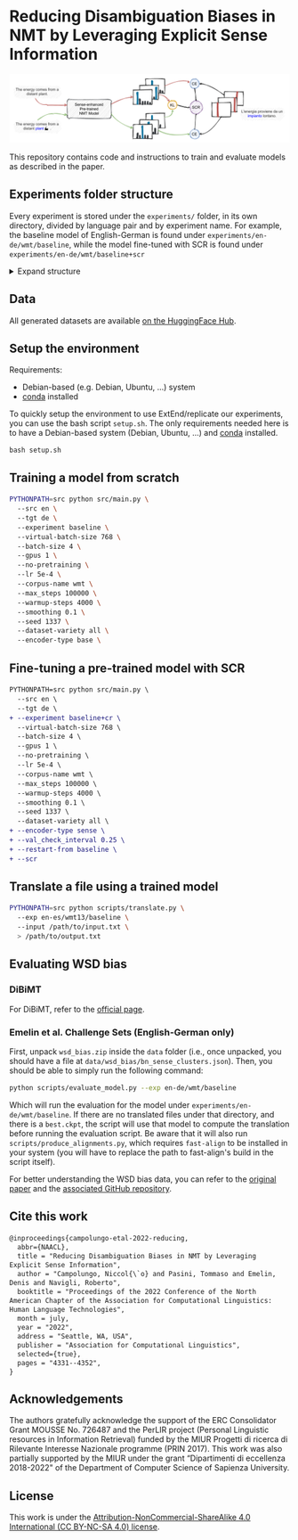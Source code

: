# Reducing Disambiguation Biases in NMT by Leveraging Explicit Sense Information

![Paper Image](images/reducing-wsd-bias-in-nmt.png)

This repository contains code and instructions to train and evaluate models as described in the paper.

## Experiments folder structure
Every experiment is stored under the `experiments/` folder, in its own directory, divided by language pair and by experiment name. For example, the baseline model of English-German is found under `experiments/en-de/wmt/baseline`, while the model fine-tuned with SCR is found under `experiments/en-de/wmt/baseline+scr`
<details>
<summary>Expand structure</summary>

```
experiments
├── en-de
│   └── wmt
│       ├── baseline
│       │   └── translations
│       │       │   ├── logs
│       │       │   ├── output
│       │       │   ├── en
│       │       │   ├── adv.en
│       │       │   ├── de
│       │       │   ├── pred.de
│       │       │   ├── pred.adv.de
│       │       │   └── pred.de.align
│       │       │   ├── pred.adv.de.align
│       │       ├── test_2014
│       │       │   ├── hyp
│       │       │   ├── ref
│       │       │   └── src
│       │       ├── test_2019
│       │       │   ├── hyp
│       │       │   ├── ref
│       │       │   └── src
│       │       └── wsd_bias
│       │           ├── logs
│       │           ├── output
│       │           ├── en
│       │           ├── de
│       │           ├── pred.de
│       │           └── pred.de.align
│       ├── baseline+scr
│       │   └── ...
│       ├── baseline+scr-noar
│       │   └── ...
│       ├── baseline+scr-noares
│       │   └── ...
│       └── baseline+scr-nokl
│           └── ...
├── en-es
│   └── wmt13
│       ├── baseline
│       │   └── translations
│       │       └── test
│       │           ├── hyp
│       │           ├── ref
│       │           └── src
│       └── ...
└── en-fr
    └── wmt14
        └── ...
```
</details>

## Data
All generated datasets are available [on the HuggingFace Hub](https://huggingface.co/datasets/Valahaar/wsdmt).

## Setup the environment

Requirements:
* Debian-based (e.g. Debian, Ubuntu, ...) system 
* [conda](https://docs.conda.io/en/latest/) installed

To quickly setup the environment to use ExtEnd/replicate our experiments, you can use the bash script `setup.sh`. The only requirements needed here is to have a Debian-based system (Debian, Ubuntu, ...) and [conda](https://docs.conda.io/en/latest/) installed.

```
bash setup.sh
```

## Training a model from scratch
```bash
PYTHONPATH=src python src/main.py \ 
  --src en \ 
  --tgt de \ 
  --experiment baseline \ 
  --virtual-batch-size 768 \ 
  --batch-size 4 \ 
  --gpus 1 \ 
  --no-pretraining \ 
  --lr 5e-4 \ 
  --corpus-name wmt \ 
  --max_steps 100000 \ 
  --warmup-steps 4000 \ 
  --smoothing 0.1 \ 
  --seed 1337 \ 
  --dataset-variety all \ 
  --encoder-type base \ 
```

## Fine-tuning a pre-trained model with SCR
```diff
PYTHONPATH=src python src/main.py \ 
  --src en \ 
  --tgt de \ 
+ --experiment baseline+cr \ 
  --virtual-batch-size 768 \ 
  --batch-size 4 \ 
  --gpus 1 \ 
  --no-pretraining \ 
  --lr 5e-4 \ 
  --corpus-name wmt \ 
  --max_steps 100000 \ 
  --warmup-steps 4000 \ 
  --smoothing 0.1 \ 
  --seed 1337 \ 
  --dataset-variety all \ 
+ --encoder-type sense \ 
+ --val_check_interval 0.25 \ 
+ --restart-from baseline \ 
+ --scr
```

## Translate a file using a trained model
```bash
PYTHONPATH=src python scripts/translate.py \ 
  --exp en-es/wmt13/baseline \ 
  --input /path/to/input.txt \ 
  > /path/to/output.txt
```

## Evaluating WSD bias

### DiBiMT
For DiBiMT, refer to the [official page](https://nlp.uniroma1.it/dibimt/).

### Emelin et al. Challenge Sets (English-German only)
First, unpack `wsd_bias.zip` inside the `data` folder (i.e., once unpacked, you should have a file at `data/wsd_bias/bn_sense_clusters.json`). Then, you should be able to simply run the following command:
```bash
python scripts/evaluate_model.py --exp en-de/wmt/baseline
```

Which will run the evaluation for the model under `experiments/en-de/wmt/baseline`. If there are no translated files under that directory, and there is a `best.ckpt`, the script will use that model to compute the translation before running the evaluation script. Be aware that it will also run `scripts/produce_alignments.py`, which requires `fast-align` to be installed in your system (you will have to replace the path to fast-align's build in the script itself).

For better understanding the WSD bias data, you can refer to the [original paper](https://aclanthology.org/2020.emnlp-main.616/) and the [associated GitHub repository](https://github.com/demelin/detecting_wsd_biases_for_nmt).

## Cite this work
```
@inproceedings{campolungo-etal-2022-reducing,
  abbr={NAACL},
  title = "Reducing Disambiguation Biases in NMT by Leveraging Explicit Sense Information",
  author = "Campolungo, Niccol{\`o} and Pasini, Tommaso and Emelin, Denis and Navigli, Roberto",
  booktitle = "Proceedings of the 2022 Conference of the North American Chapter of the Association for Computational Linguistics: Human Language Technologies",
  month = july,
  year = "2022",
  address = "Seattle, WA, USA",
  publisher = "Association for Computational Linguistics",
  selected={true},
  pages = "4331--4352",
}
```

## Acknowledgements
The authors gratefully acknowledge the support of the ERC Consolidator Grant MOUSSE No. 726487 and the PerLIR project (Personal Linguistic resources in Information Retrieval) funded by the MIUR Progetti di ricerca di Rilevante Interesse Nazionale programme (PRIN 2017). This work was also partially supported by the MIUR under the grant “Dipartimenti di eccellenza 2018-2022" of the Department of Computer Science of Sapienza University.


## License
This work is under the [Attribution-NonCommercial-ShareAlike 4.0 International (CC BY-NC-SA 4.0) license](https://creativecommons.org/licenses/by-nc-sa/4.0/).
